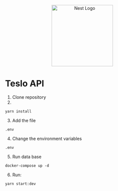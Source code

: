<p align="center">
  <a href="http://nestjs.com/" target="blank"><img src="https://nestjs.com/img/logo-small.svg" width="200" alt="Nest Logo" /></a>
</p>

# Teslo API

1. Clone repository
2.

```
yarn install
```

3. Add the file

```
.env
```

4. Change the environment variables

```
.env
```

5. Run data base

```
docker-compose up -d
```

6. Run:

```
yarn start:dev
```
